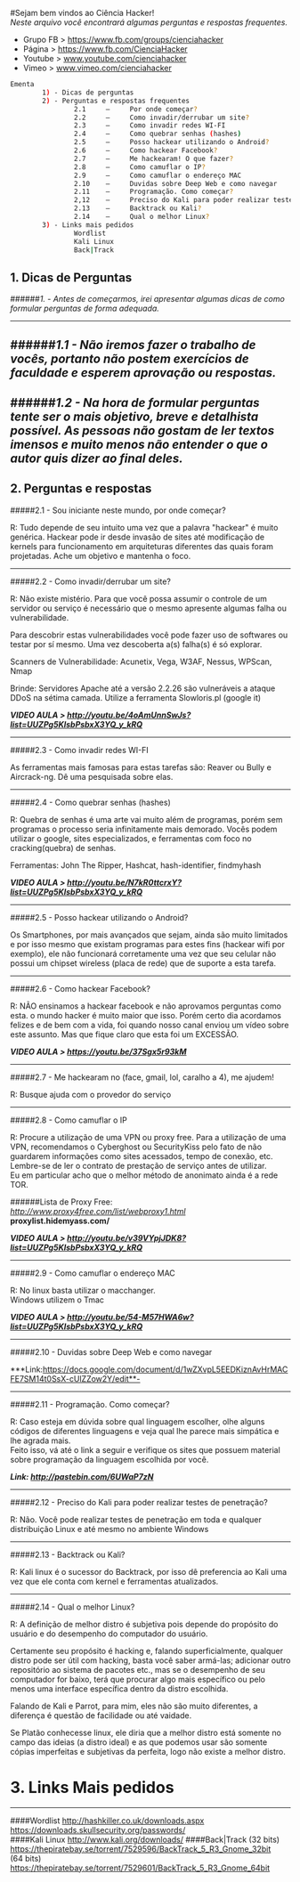 #Sejam bem vindos ao Ciência Hacker!  
*Neste arquivo você encontrará algumas perguntas e respostas frequentes.*

* Grupo FB > https://www.fb.com/groups/cienciahacker
* Página > https://www.fb.com/CienciaHacker
* Youtube > www.youtube.com/cienciahacker
* Vimeo > www.vimeo.com/cienciahacker

```sh
Ementa  
        1) - Dicas de perguntas  
        2) - Perguntas e respostas frequentes  
                2.1     –     Por onde começar?  
                2.2     –     Como invadir/derrubar um site?  
                2.3     –     Como invadir redes WI-FI  
                2.4     –     Como quebrar senhas (hashes)  
                2.5     –     Posso hackear utilizando o Android?  
                2.6     –     Como hackear Facebook?  
                2.7     –     Me hackearam! O que fazer?  
                2.8     –     Como camuflar o IP?  
                2.9     –     Como camuflar o endereço MAC  
                2.10    –     Duvidas sobre Deep Web e como navegar  
                2.11    –     Programação. Como começar?  
                2,12    –     Preciso do Kali para poder realizar testes de penetração?  
                2.13    –     Backtrack ou Kali?  
                2.14    –     Qual o melhor Linux?  
        3) - Links mais pedidos  
                Wordlist  
                Kali Linux  
                Back|Track  
 ```
## 1. Dicas de Perguntas  
######*1. - Antes de começarmos, irei apresentar algumas dicas de como formular perguntas de forma adequada.*

------------------------------------------------------------------------------
######*1.1 - Não iremos fazer o trabalho de vocês, portanto não postem exercícios de faculdade e esperem aprovação ou respostas.*
------------------------------------------------------------------------------

######*1.2 - Na hora de formular perguntas tente ser o mais objetivo, breve e detalhista possível. As pessoas não gostam de ler textos imensos e muito menos não entender o que o autor quis dizer ao final deles.*
------------------------------------------------------------------------------
## 2. Perguntas e respostas
#####2.1 - Sou iniciante neste mundo, por onde começar?
 
R: Tudo depende de seu intuito uma vez que a palavra "hackear" é muito
genérica. Hackear pode ir desde invasão de sites até modificação de kernels
para funcionamento em arquiteturas diferentes das quais foram projetadas. Ache
um objetivo e mantenha o foco.
 
--------------------------------------------------------------------------------
#####2.2 - Como invadir/derrubar um site?
 
R: Não existe mistério. Para que você possa assumir o controle de um servidor ou
serviço é necessário que o mesmo apresente algumas falha ou vulnerabilidade.  
 
Para descobrir estas vulnerabilidades você pode fazer uso de softwares ou
testar por sí mesmo. Uma vez descoberta a(s) falha(s) é só explorar.  
 
Scanners de Vulnerabilidade: Acunetix, Vega, W3AF, Nessus, WPScan, Nmap  
 
Brinde: Servidores Apache até a versão 2.2.26 são vulneráveis a ataque DDoS
na sétima camada. Utilize a ferramenta Slowloris.pl (google it)

***VIDEO AULA > http://youtu.be/4oAmUnnSwJs?list=UUZPg5KlsbPsbxX3YQ_y_kRQ***

------------------------------------------------------------------------------
#####2.3 - Como invadir redes WI-FI  
 
As ferramentas mais famosas para estas tarefas são: Reaver ou Bully e Aircrack-ng. Dê
uma pesquisada sobre elas.
 
------------------------------------------------------------------------------
#####2.4 - Como quebrar senhas (hashes)
 
R: Quebra de senhas é uma arte vai muito além de programas, porém sem
programas o processo seria infinitamente mais demorado.
Vocês podem utilizar o google, sites especializados, e ferramentas com foco
no cracking(quebra) de senhas.  
 
Ferramentas: John The Ripper, Hashcat, hash-identifier, findmyhash  

***VIDEO AULA > http://youtu.be/N7kR0ttcrxY?list=UUZPg5KlsbPsbxX3YQ_y_kRQ***

------------------------------------------------------------------------------
#####2.5 - Posso hackear utilizando o Android?  
 
Os Smartphones, por mais avançados que sejam, ainda são muito limitados e
por isso mesmo que existam programas para estes fins (hackear wifi por
exemplo), ele não funcionará corretamente uma vez que seu celular não possui
um chipset wireless (placa de rede) que de suporte a esta tarefa.  
 
------------------------------------------------------------------------------
#####2.6 - Como hackear Facebook?  
 
R: NÃO ensinamos a hackear facebook e não aprovamos perguntas como esta.
o mundo hacker é muito maior que isso. Porém certo dia acordamos felizes e de
bem com a vida, foi quando nosso canal enviou um vídeo sobre este assunto.
Mas que fique claro que esta foi um EXCESSÃO.  

***VIDEO AULA > https://youtu.be/37Sgx5r93kM***

------------------------------------------------------------------------------
#####2.7 - Me hackearam no (face, gmail, lol, caralho a 4), me ajudem!  
 
R: Busque ajuda com o provedor do serviço  
 
------------------------------------------------------------------------------
#####2.8 - Como camuflar o IP  
 
R: Procure a utilização de uma VPN ou proxy free. Para a utilização de uma
VPN, recomendamos o Cyberghost ou SecurityKiss pelo fato de não guardarem
informações como sites acessados, tempo de conexão, etc. Lembre-se de ler o
contrato de prestação de serviço antes de utilizar.  
Eu em particular acho que o melhor método de anonimato ainda é a rede TOR.  
 
######Lista de Proxy Free:  
*http://www.proxy4free.com/list/webproxy1.html*  
**proxylist.hidemyass.com/**

***VIDEO AULA > http://youtu.be/v39VYpjJDK8?list=UUZPg5KlsbPsbxX3YQ_y_kRQ***

------------------------------------------------------------------------------
#####2.9 - Como camuflar o endereço MAC  
 
R: No linux basta utilizar o macchanger.  
Windows utilizem o Tmac  

***VIDEO AULA > http://youtu.be/54-M57HWA6w?list=UUZPg5KIsbPsbxX3YQ_y_kRQ***

------------------------------------------------------------------------------
#####2.10 - Duvidas sobre Deep Web e como navegar  
 
***Link:https://docs.google.com/document/d/1wZXvpL5EEDKiznAvHrMACFE7SM14t0SsX-cUlZZow2Y/edit**-
 
------------------------------------------------------------------------------
#####2.11 - Programação. Como começar?  

R: Caso esteja em dúvida sobre qual linguagem escolher, olhe alguns códigos de
diferentes linguagens e veja qual lhe parece mais simpática e lhe agrada mais.  
Feito isso, vá até o link a seguir e verifique os sites que possuem material sobre programação
da linguagem escolhida por você.  
 
***Link: http://pastebin.com/6UWaP7zN***
 
------------------------------------------------------------------------------
#####2.12 - Preciso do Kali para poder realizar testes de penetração?  
 
R: Não. Você pode realizar testes de penetração em toda e qualquer distribuição Linux
e até mesmo no ambiente Windows  
 
------------------------------------------------------------------------------
#####2.13 - Backtrack ou Kali?  
 
R: Kali linux é o sucessor do Backtrack, por isso dê preferencia ao Kali uma vez que ele conta com kernel e ferramentas atualizados.
 
------------------------------------------------------------------------------
#####2.14 - Qual o melhor Linux?  
 
R: A definição de melhor distro é subjetiva pois depende do propósito do usuário e do desempenho do computador do usuário.  

Certamente seu propósito é hacking e, falando superficialmente, qualquer distro pode ser útil com hacking, basta você saber armá-las; adicionar outro repositório ao sistema de pacotes etc., mas se o desempenho de seu computador for baixo, terá que procurar algo mais específico ou pelo menos uma interface específica dentro da distro escolhida.  
 
Falando de Kali e Parrot, para mim, eles não são muito diferentes, a diferença é questão de facilidade ou até vaidade.  
 
Se Platão conhecesse linux, ele diria que a melhor distro está somente no campo das ideias (a distro ideal) e as que podemos usar são somente cópias imperfeitas e subjetivas da perfeita, logo não existe a melhor distro.  
 

# 3. Links Mais pedidos
--------------------------
####Wordlist
        http://hashkiller.co.uk/downloads.aspx  
        https://downloads.skullsecurity.org/passwords/  
####Kali Linux
        http://www.kali.org/downloads/ 
####Back|Track
        (32 bits) https://thepiratebay.se/torrent/7529596/BackTrack_5_R3_Gnome_32bit  
        (64 bits) https://thepiratebay.se/torrent/7529601/BackTrack_5_R3_Gnome_64bit  
```
